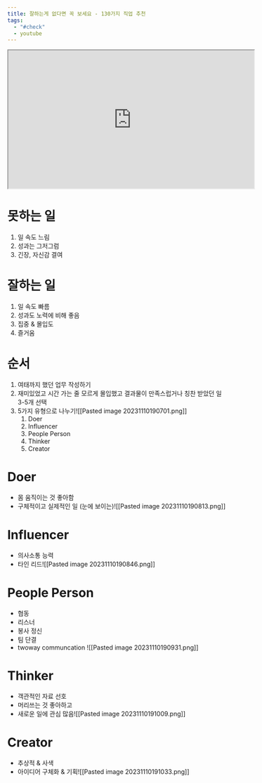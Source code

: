 ```yaml
---
title: 잘하는게 없다면 꼭 보세요 - 130가지 직업 추천
tags:
  - "#check"
  - youtube
---
```


<iframe src="https://www.youtube.com/embed/WmpXwVFOvIA" Width="560" Height="315" > </iframe>

# 못하는 일

1. 일 속도 느림
2. 성과는 그저그럼
3. 긴장, 자신감 결여

# 잘하는 일
1. 일 속도 빠름
2. 성과도 노력에 비해 좋음 
3. 집중 & 몰입도
4. 즐거움

# 순서
1. 여태까지 했던 업무 작성하기
2. 재미있었고 시간 가는 줄 모르게 몰입했고 결과물이 만족스럽거나 칭찬 받았던 일 3-5개 선택
3. 5가지 유형으로 나누기![[Pasted image 20231110190701.png]]
	1. Doer
	2. Influencer
	3. People Person
	4. Thinker 
	5. Creator

# Doer 
- 몸 움직이는 것 좋아함
- 구체적이고 실제적인 일 (눈에 보이는)![[Pasted image 20231110190813.png]]

# Influencer
- 의사소통 능력 
- 타인 리드![[Pasted image 20231110190846.png]]

# People Person
- 협동
- 리스너
- 봉사 정신 
- 팀 단결
- twoway communcation ![[Pasted image 20231110190931.png]]

# Thinker
- 객관적인 자료 선호
- 머리쓰는 것 좋아하고 
- 새로운 일에 관심 많음![[Pasted image 20231110191009.png]]

# Creator
- 추상적 & 사색
- 아이디어 구체화 & 기획![[Pasted image 20231110191033.png]]
